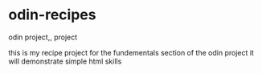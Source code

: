 # odin-recipes
odin project,, project

this is my recipe project for the fundementals section of the odin project
it will demonstrate simple html skills